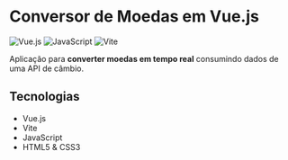 # Conversor de Moedas em Vue.js

![Vue.js](https://img.shields.io/badge/vue.js-%2335495e.svg?style=for-the-badge&logo=vue.js&logoColor=%234FC08D)
![JavaScript](https://img.shields.io/badge/javascript-%23323330.svg?style=for-the-badge&logo=javascript&logoColor=%23F7DF1E)
![Vite](https://img.shields.io/badge/vite-%23646CFF.svg?style=for-the-badge&logo=vite&logoColor=white)

Aplicação para **converter moedas em tempo real** consumindo dados de uma API de câmbio.

## Tecnologias

- Vue.js
- Vite
- JavaScript 
- HTML5 & CSS3